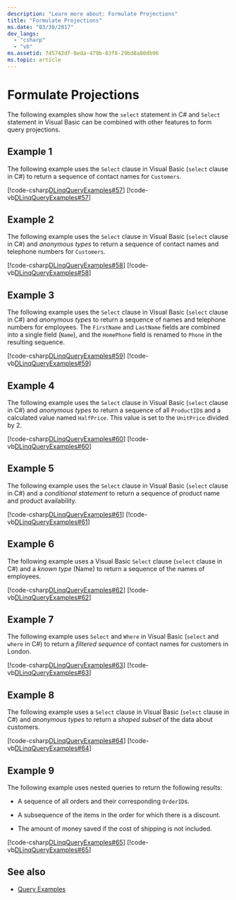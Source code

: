 ```yaml
---
description: "Learn more about: Formulate Projections"
title: "Formulate Projections"
ms.date: "03/30/2017"
dev_langs:
  - "csharp"
  - "vb"
ms.assetid: 745742df-0eda-479b-83f8-29bd8a80db96
ms.topic: article
---
```

# Formulate Projections

The following examples show how the `select` statement in C# and `Select` statement in Visual Basic can be combined with other features to form query projections.

## Example 1

 The following example uses the `Select` clause in Visual Basic (`select` clause in C#) to return a sequence of contact names for `Customers`.

 [!code-csharp[DLinqQueryExamples#57](../../../../../../samples/snippets/csharp/VS_Snippets_Data/DLinqQueryExamples/cs/Program.cs#57)]
 [!code-vb[DLinqQueryExamples#57](../../../../../../samples/snippets/visualbasic/VS_Snippets_Data/DLinqQueryExamples/vb/Module1.vb#57)]

## Example 2

 The following example uses the `Select` clause in Visual Basic (`select` clause in C#) and *anonymous types* to return a sequence of contact names and telephone numbers for `Customers`.

 [!code-csharp[DLinqQueryExamples#58](../../../../../../samples/snippets/csharp/VS_Snippets_Data/DLinqQueryExamples/cs/Program.cs#58)]
 [!code-vb[DLinqQueryExamples#58](../../../../../../samples/snippets/visualbasic/VS_Snippets_Data/DLinqQueryExamples/vb/Module1.vb#58)]

## Example 3

 The following example uses the `Select` clause in Visual Basic (`select` clause in C#) and *anonymous types* to return a sequence of names and telephone numbers for employees. The `FirstName` and `LastName` fields are combined into a single field (`Name`), and the `HomePhone` field is renamed to `Phone` in the resulting sequence.

 [!code-csharp[DLinqQueryExamples#59](../../../../../../samples/snippets/csharp/VS_Snippets_Data/DLinqQueryExamples/cs/Program.cs#59)]
 [!code-vb[DLinqQueryExamples#59](../../../../../../samples/snippets/visualbasic/VS_Snippets_Data/DLinqQueryExamples/vb/Module1.vb#59)]

## Example 4

 The following example uses the `Select` clause in Visual Basic (`select` clause in C#) and *anonymous types* to return a sequence of all `ProductID`s and a calculated value named `HalfPrice`. This value is set to the `UnitPrice` divided by 2.

 [!code-csharp[DLinqQueryExamples#60](../../../../../../samples/snippets/csharp/VS_Snippets_Data/DLinqQueryExamples/cs/Program.cs#60)]
 [!code-vb[DLinqQueryExamples#60](../../../../../../samples/snippets/visualbasic/VS_Snippets_Data/DLinqQueryExamples/vb/Module1.vb#60)]

## Example 5

 The following example uses the `Select` clause in Visual Basic (`select` clause in C#) and a *conditional statement* to return a sequence of product name and product availability.

 [!code-csharp[DLinqQueryExamples#61](../../../../../../samples/snippets/csharp/VS_Snippets_Data/DLinqQueryExamples/cs/Program.cs#61)]
 [!code-vb[DLinqQueryExamples#61](../../../../../../samples/snippets/visualbasic/VS_Snippets_Data/DLinqQueryExamples/vb/Module1.vb#61)]

## Example 6

 The following example uses a Visual Basic `Select` clause (`select` clause in C#) and a *known type* (Name) to return a sequence of the names of employees.

 [!code-csharp[DLinqQueryExamples#62](../../../../../../samples/snippets/csharp/VS_Snippets_Data/DLinqQueryExamples/cs/Program.cs#62)]
 [!code-vb[DLinqQueryExamples#62](../../../../../../samples/snippets/visualbasic/VS_Snippets_Data/DLinqQueryExamples/vb/Module1.vb#62)]

## Example 7

 The following example uses `Select` and `Where` in Visual Basic (`select` and `where` in C#) to return a *filtered sequence* of contact names for customers in London.

 [!code-csharp[DLinqQueryExamples#63](../../../../../../samples/snippets/csharp/VS_Snippets_Data/DLinqQueryExamples/cs/Program.cs#63)]
 [!code-vb[DLinqQueryExamples#63](../../../../../../samples/snippets/visualbasic/VS_Snippets_Data/DLinqQueryExamples/vb/Module1.vb#63)]

## Example 8

 The following example uses a `Select` clause in Visual Basic (`select` clause in C#) and *anonymous types* to return a *shaped subset* of the data about customers.

 [!code-csharp[DLinqQueryExamples#64](../../../../../../samples/snippets/csharp/VS_Snippets_Data/DLinqQueryExamples/cs/Program.cs#64)]
 [!code-vb[DLinqQueryExamples#64](../../../../../../samples/snippets/visualbasic/VS_Snippets_Data/DLinqQueryExamples/vb/Module1.vb#64)]

## Example 9

 The following example uses nested queries to return the following results:

- A sequence of all orders and their corresponding `OrderID`s.

- A subsequence of the items in the order for which there is a discount.

- The amount of money saved if the cost of shipping is not included.

 [!code-csharp[DLinqQueryExamples#65](../../../../../../samples/snippets/csharp/VS_Snippets_Data/DLinqQueryExamples/cs/Program.cs#65)]
 [!code-vb[DLinqQueryExamples#65](../../../../../../samples/snippets/visualbasic/VS_Snippets_Data/DLinqQueryExamples/vb/Module1.vb#65)]

## See also

- [Query Examples](query-examples.md)
